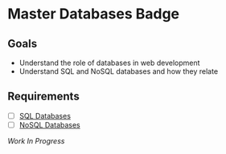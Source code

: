 # Master Databases Badge

## Goals

- Understand the role of databases in web development
- Understand SQL and NoSQL databases and how they relate

## Requirements

- [ ] [SQL Databases](#)
- [ ] [NoSQL Databases](#)

*Work In Progress*